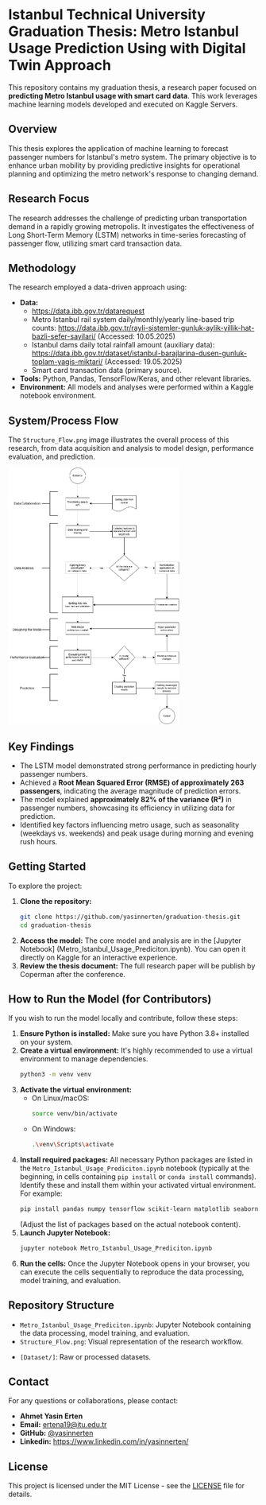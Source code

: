 # Istanbul Technical University Graduation Thesis: Metro Istanbul Usage Prediction Using with Digital Twin Approach 

This repository contains my graduation thesis, a research paper focused on **predicting Metro Istanbul usage with smart card data**. This work leverages machine learning models developed and executed on Kaggle Servers.

## Overview

This thesis explores the application of machine learning to forecast passenger numbers for Istanbul's metro system. The primary objective is to enhance urban mobility by providing predictive insights for operational planning and optimizing the metro network's response to changing demand.

## Research Focus

The research addresses the challenge of predicting urban transportation demand in a rapidly growing metropolis. It investigates the effectiveness of Long Short-Term Memory (LSTM) networks in time-series forecasting of passenger flow, utilizing smart card transaction data.

## Methodology

The research employed a data-driven approach using:

* **Data:**
    * https://data.ibb.gov.tr/datarequest
    * Metro Istanbul rail system daily/monthly/yearly line-based trip counts: <https://data.ibb.gov.tr/rayli-sistemler-gunluk-aylik-yillik-hat-bazli-sefer-sayilari/> (Accessed: 10.05.2025)
    * Istanbul dams daily total rainfall amount (auxiliary data): <https://data.ibb.gov.tr/dataset/istanbul-barajlarina-dusen-gunluk-toplam-yagis-miktari/> (Accessed: 19.05.2025)
    * Smart card transaction data (primary source).
* **Tools:** Python, Pandas, TensorFlow/Keras, and other relevant libraries.
* **Environment:** All models and analyses were performed within a Kaggle notebook environment.

## System/Process Flow

The `Structure_Flow.png` image illustrates the overall process of this research, from data acquisition and analysis to model design, performance evaluation, and prediction.

![Flow Diagram](Structure_Flow.png)

## Key Findings

* The LSTM model demonstrated strong performance in predicting hourly passenger numbers.
* Achieved a **Root Mean Squared Error (RMSE) of approximately 263 passengers**, indicating the average magnitude of prediction errors.
* The model explained **approximately 82% of the variance (R²)** in passenger numbers, showcasing its efficiency in utilizing data for prediction.
* Identified key factors influencing metro usage, such as seasonality (weekdays vs. weekends) and peak usage during morning and evening rush hours.

## Getting Started

To explore the project:

1.  **Clone the repository:**
    ```bash
    git clone https://github.com/yasinnerten/graduation-thesis.git
    cd graduation-thesis
    ```
2.  **Access the model:** The core model and analysis are in the [Jupyter Notebook] (Metro_Istanbul_Usage_Prediciton.ipynb). You can open it directly on Kaggle for an interactive experience.
3.  **Review the thesis document:** The full research paper will be publish by Coperman after the conference.

## How to Run the Model (for Contributors)

If you wish to run the model locally and contribute, follow these steps:

1.  **Ensure Python is installed:** Make sure you have Python 3.8+ installed on your system.
2.  **Create a virtual environment:** It's highly recommended to use a virtual environment to manage dependencies.
    ```bash
    python3 -m venv venv
    ```
3.  **Activate the virtual environment:**
    * On Linux/macOS:
        ```bash
        source venv/bin/activate
        ```
    * On Windows:
        ```bash
        .\venv\Scripts\activate
        ```
4.  **Install required packages:** All necessary Python packages are listed in the `Metro_Istanbul_Usage_Prediciton.ipynb` notebook (typically at the beginning, in cells containing `pip install` or `conda install` commands). Identify these and install them within your activated virtual environment. For example:
    ```bash
    pip install pandas numpy tensorflow scikit-learn matplotlib seaborn jupyter
    ```
    (Adjust the list of packages based on the actual notebook content).
5.  **Launch Jupyter Notebook:**
    ```bash
    jupyter notebook Metro_Istanbul_Usage_Prediciton.ipynb
    ```
6.  **Run the cells:** Once the Jupyter Notebook opens in your browser, you can execute the cells sequentially to reproduce the data processing, model training, and evaluation.

## Repository Structure

* `Metro_Istanbul_Usage_Prediciton.ipynb`: Jupyter Notebook containing the data processing, model training, and evaluation.
* `Structure_Flow.png`: Visual representation of the research workflow.
<!-- * `AhmetYasin_DevelopingaDigitalTwinSystemforPredictingUsageofIstanbulMetro.pdf`: The complete graduation thesis document. -->
* `[Dataset/]`: Raw or processed datasets.

## Contact

For any questions or collaborations, please contact:

* **Ahmet Yasin Erten**
* **Email:** ertena19@itu.edu.tr
* **GitHub:** [@yasinnerten](https://github.com/yasinnerten)
* **Linkedin:** https://www.linkedin.com/in/yasinnerten/
## License

This project is licensed under the MIT License - see the [LICENSE](LICENSE) file for details.
